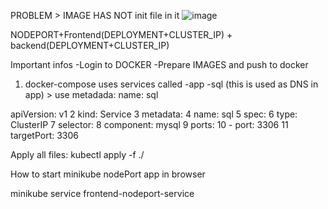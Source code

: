 PROBLEM > IMAGE HAS NOT init file in it
![image](https://github.com/jkb91jkb91/my_tutorials/assets/32479224/0640113a-03fc-4fda-a01e-15277ca5e740)




NODEPORT+Frontend(DEPLOYMENT+CLUSTER_IP) + backend(DEPLOYMENT+CLUSTER_IP)


Important infos
-Login to DOCKER
-Prepare IMAGES and push to docker

1. docker-compose uses services called 
-app
-sql (this is used as DNS in app) > use metadada: name: sql

 apiVersion: v1
  2 kind: Service
  3 metadata:
  4   name: sql
  5 spec:
  6   type: ClusterIP
  7   selector:
  8     component: mysql
  9   ports:
 10     - port: 3306
 11       targetPort: 3306




Apply all files:
kubectl apply -f ./


How to start minikube nodePort app in browser



minikube service frontend-nodeport-service
